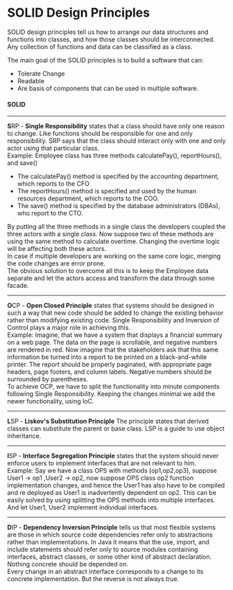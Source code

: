 # SOLID Design Principles

SOLID design principles tell us how to arrange our data structures and functions
into classes, and how those classes should be interconnected. Any collection of
functions and data can be classified as a class.

The main goal of the SOLID principles is to build a software that can:
- Tolerate Change
- Readable
- Are basis of components that can be used in multiple software.

#### SOLID

---
**S**RP - **Single Responsibility** states that a class should have only one reason to change.
Like functions should be responsible for one and only responsibility. SRP says that the class should 
interact only with one and only actor using that particular class.<br/>
Example: Employee class has three methods calculatePay(), reportHours(), and save()
- The calculatePay() method is specified by the accounting department, which reports to the CFO
- The reportHours() method is specified and used by the human resources department, which
  reports to the COO.
- The save() method is specified by the database administrators (DBAs), who report to the CTO.

By putting all the three methods in a single class the developers coupled the three actors with a single class.
Now suppose two of these methods are using the same method to calculate overtime. Changing the overtime logic will be affecting
both these actors. <br/>
In case if multiple developers are working on the same core logic, merging the code changes are error prone.<br/>
The obvious solution to overcome all this is to keep the Employee data separate and let the actors access and transform the data through some facade.

---
**O**CP - **Open Closed Principle** states that systems should be designed in such a way that new code should be added to change the existing behavior 
rather than modifying existing code.
Single Responsibility and Inversion of Control plays a major role in achieving this.<br/>
Example: Imagine, that we have a system that displays a financial summary on a web page. The
data on the page is scrollable, and negative numbers are rendered in red.
Now imagine that the stakeholders ask that this same information be turned into a report to be printed
on a black-and-white printer. The report should be properly paginated, with appropriate page
headers, page footers, and column labels. Negative numbers should be surrounded by parentheses.<br/>
To achieve OCP, we have to split the functionality into minute components following Single Responsibility.
Keeping the changes minimal we add the newer functionality, using IoC.

---
**L**SP - **Liskov's Substitution Principle**  The principle states that derived classes can substitute the 
parent or base class. LSP is a guide to use object inheritance.

---
**I**SP - **Interface Segregation Principle** states that the system should never enforce users to implement interfaces that 
are not relevant to him.<br/>
Example: Say we have a class OPS with methods [op1,op2,op3], suppose User1 -> op1 ,User2 -> op2, now suppose 
OPS class op2 function implementation changes, and hence the User1 has also have to be compiled and re deployed
as User1 is inadvertently dependent on op2.
This can be easily solved by using splitting the OPS methods into multiple interfaces. And let User1, User2 implement individual interfaces.

---
**D**IP - **Dependency Inversion Principle** tells us that most flexible systems are those in which 
source code dependencies refer only to abstractions rather than implementations.
In Java it means that the use, import, and include statements
should refer only to source modules containing interfaces, abstract classes, or some other kind of
abstract declaration. Nothing concrete should be depended on.<br/>
Every change in an abstract interface corresponds to a change to its concrete implementation. But the reverse is not
always true.
  








 

